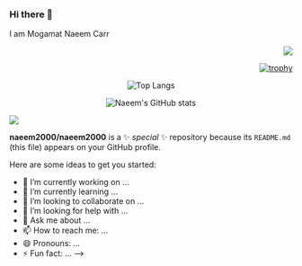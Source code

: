### Hi there 👋

I am Mogamat Naeem Carr

<!-- Profile Viewer Counter -->
<div align="right">
  
![](https://komarev.com/ghpvc/?username=naeem2000&color=green&style=for-the-badge)
                          
</div>
<!-- Profile Viewer Counter End -->

<!-- Trophie Icons -->
<div align="right">

[![trophy](https://github-profile-trophy.vercel.app/?username=naeem2000&theme=nord&no-bg=true&no-frame=true)](https://github.com/naeem2000/github-profile-trophy)

</div>
<!-- Trophie Icons End -->

<!-- Stats -->
<div align="center">
  
![Top Langs](https://github-readme-stats.vercel.app/api/top-langs/?username=naeem2000&layout=compact)
  
![Naeem's GitHub stats](https://github-readme-stats.vercel.app/api?username=naeem2000&show_icons=true&theme=synthwave) 

</div>
<!-- Stats End -->

<div>

<img src="https://img.shields.io/badge/WhatsApp-25D366?style=for-the-badge&logo=whatsapp&logoColor=white" />
  
</div>

**naeem2000/naeem2000** is a ✨ _special_ ✨ repository because its `README.md` (this file) appears on your GitHub profile.

Here are some ideas to get you started:

- 🔭 I’m currently working on ...
- 🌱 I’m currently learning ...
- 👯 I’m looking to collaborate on ...
- 🤔 I’m looking for help with ...
- 💬 Ask me about ...
- 📫 How to reach me: ...
- 😄 Pronouns: ...
- ⚡ Fun fact: ...
-->
